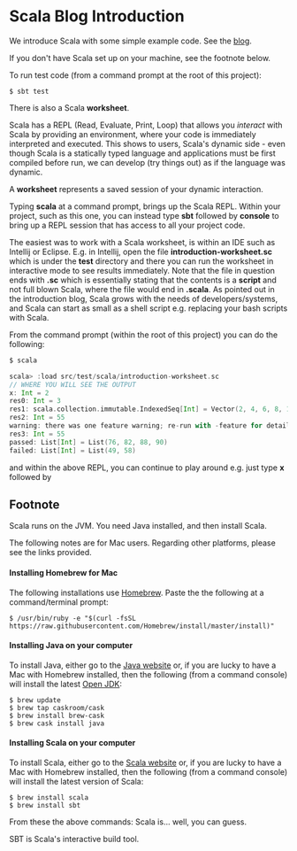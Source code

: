 # Scala Blog Introduction

We introduce Scala with some simple example code. See the [blog](https://davidainslie.github.io/scala-blog-introduction).

If you don't have Scala set up on your machine, see the footnote below.

To run test code (from a command prompt at the root of this project):
```
$ sbt test
```

There is also a Scala **worksheet**.

Scala has a REPL (Read, Evaluate, Print, Loop) that allows you *interact* with Scala by providing an environment, where your code is immediately interpreted and executed.
This shows to users, Scala's dynamic side - even though Scala is a statically typed language and applications must be first compiled before run, we can develop (try things out) as if the language was dynamic.

A **worksheet** represents a saved session of your dynamic interaction.

Typing **scala** at a command prompt, brings up the Scala REPL. Within your project, such as this one, you can instead type **sbt** followed by **console** to bring up a REPL session that has access to all your project code.

The easiest was to work with a Scala worksheet, is within an IDE such as Intellij or Eclipse. E.g. in Intellij, open the file **introduction-worksheet.sc** which is under the **test** directory and there you can run the worksheet in interactive mode to see results immediately.
Note that the file in question ends with **.sc** which is essentially stating that the contents is a **script** and not full blown Scala, where the file would end in **.scala**.
As pointed out in the introduction blog, Scala grows with the needs of developers/systems, and Scala can start as small as a shell script e.g. replacing your bash scripts with Scala.

From the command prompt (within the root of this project) you can do the following:
```scala
$ scala

scala> :load src/test/scala/introduction-worksheet.sc
// WHERE YOU WILL SEE THE OUTPUT
x: Int = 2
res0: Int = 3
res1: scala.collection.immutable.IndexedSeq[Int] = Vector(2, 4, 6, 8, 10, 12, 14, 16, 18, 20)
res2: Int = 55
warning: there was one feature warning; re-run with -feature for details
res3: Int = 55
passed: List[Int] = List(76, 82, 88, 90)
failed: List[Int] = List(49, 58)
```

and within the above REPL, you can continue to play around e.g. just type **x** followed by <enter>

## Footnote

Scala runs on the JVM. You need Java installed, and then install Scala.

The following notes are for Mac users. Regarding other platforms, please see the links provided.

#### Installing Homebrew for Mac
The following installations use [Homebrew](http://brew.sh/). Paste the the following at a command/terminal prompt:
```
$ /usr/bin/ruby -e "$(curl -fsSL https://raw.githubusercontent.com/Homebrew/install/master/install)"
```

#### Installing Java on your computer

To install Java, either go to the [Java website](http://www.oracle.com/technetwork/java/javase/downloads/index.html) or, if you are lucky to have a Mac with Homebrew installed, then the following (from a command console) will install the latest [Open JDK](http://openjdk.java.net/):
```
$ brew update
$ brew tap caskroom/cask
$ brew install brew-cask
$ brew cask install java
```

#### Installing Scala on your computer

To install Scala, either go to the [Scala website](http://www.scala-lang.org/download/) or, if you are lucky to have a Mac with Homebrew installed, then the following (from a command console) will install the latest version of Scala:
```
$ brew install scala
$ brew install sbt
```

From these the above commands: Scala is... well, you can guess.

SBT is Scala's interactive build tool.